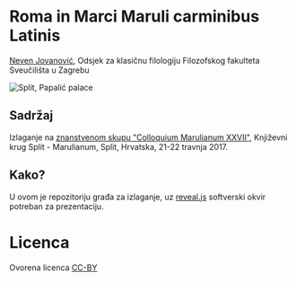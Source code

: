 # Roma in Marci Maruli carminibus Latinis

[Neven Jovanović](orcid.org/0000-0002-9119-399X), Odsjek za klasičnu filologiju Filozofskog fakulteta Sveučilišta u Zagrebu

![Split, Papalić palace](https://upload.wikimedia.org/wikipedia/commons/5/59/Split_-_Papalic_palace.JPG)

## Sadržaj

Izlaganje na [znanstvenom skupu "Colloquium Marulianum XXVII"](http://www.unizd.hr/klasicnafilologija/ZnanstveniskupNatalesgratenumeras/tabid/7355/Default.aspx), Književni krug Split - Marulianum, Split, Hrvatska, 21-22 travnja 2017.


## Kako?

U ovom je repozitoriju građa za izlaganje, uz [reveal.js](https://github.com/hakimel/reveal.js/) softverski okvir potreban za prezentaciju.

# Licenca

Ovorena licenca [CC-BY](LICENSE.md)
